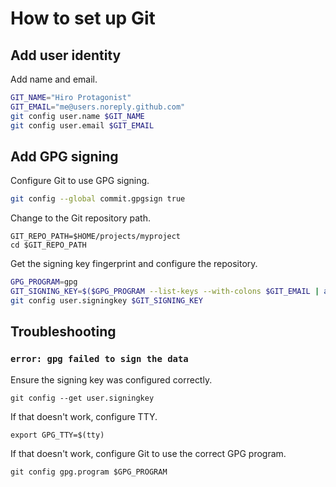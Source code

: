# How to set up Git

## Add user identity
Add name and email.
``` sh
GIT_NAME="Hiro Protagonist"
GIT_EMAIL="me@users.noreply.github.com"
git config user.name $GIT_NAME
git config user.email $GIT_EMAIL
```
## Add GPG signing

Configure Git to use GPG signing.
``` sh
git config --global commit.gpgsign true
```
Change to the Git repository path.
```
GIT_REPO_PATH=$HOME/projects/myproject
cd $GIT_REPO_PATH
```
Get the signing key fingerprint and configure the repository.
``` sh
GPG_PROGRAM=gpg
GIT_SIGNING_KEY=$($GPG_PROGRAM --list-keys --with-colons $GIT_EMAIL | awk -F: '/^pub:/ { print $5 }')
git config user.signingkey $GIT_SIGNING_KEY
```
## Troubleshooting
### `error: gpg failed to sign the data`
Ensure the signing key was configured correctly.
```
git config --get user.signingkey
```
If that doesn't work, configure TTY.
```
export GPG_TTY=$(tty)
```
If that doesn't work, configure Git to use the correct GPG program.
```
git config gpg.program $GPG_PROGRAM
```
<!--stackedit_data:
eyJoaXN0b3J5IjpbLTE1OTM0ODc1OCwtMTg0Mzk4ODY5MCwxMz
c2NzYxNjAxLDE4NDAyODQyOTldfQ==
-->